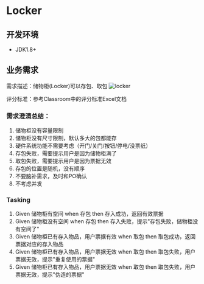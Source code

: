 # Locker

## 开发环境
 - JDK1.8+
 
## 业务需求

需求描述：储物柜(Locker)可以存包、取包
![locker](./locker.png)

评分标准：参考Classroom中的评分标准Excel文档

### 需求澄清总结：
1. 储物柜没有容量限制
2. 储物柜没有尺寸限制，默认多大的包都能存
3. 硬件系统功能不需要考虑（开门/关门/按钮/停电/没票纸）
4. 存包失败，需要提示用户是因为储物柜满了
5. 取包失败，需要提示用户是因为票据无效
6. 存包的位置是随机，没有顺序
7. 不要脑补需求，及时和PO确认
8. 不考虑并发

### Tasking

1. Given 储物柜有空间 when 存包 then 存入成功，返回有效票据
2. Given 储物柜没有空间 when 存包 then 存入失败，提示"存包失败，储物柜没有空间了"
3. Given 储物柜已有存入物品，用户票据有效 when 取包 then 取包成功，返回票据对应的存入物品
4. Given 储物柜已有存入物品，用户票据无效 when 取包 then 取包失败，用户票据无效，提示"重复使用的票据"
5. Given 储物柜已有存入物品，用户票据无效 when 取包 then 取包失败，用户票据无效，提示"伪造的票据"
